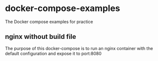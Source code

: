 # docker-compose-examples

The Docker compose examples for practice


## nginx without build file

The purpose of this docker-compose is to run an nginx container with the default configuration and expose it to port:8080



